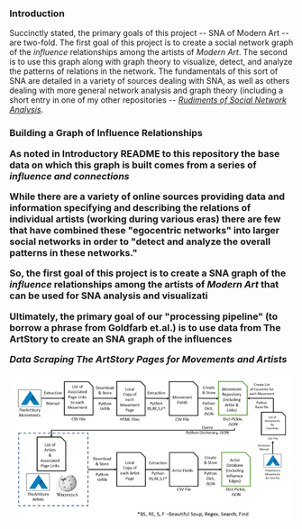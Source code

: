 <h3>Introduction</h3>

Succinctly stated, the primary goals of this project -- SNA of Modern Art -- are two-fold.  The first goal of this project is to create a social network graph of the *influence* relationships among the artists of *Modern Art*. The second is to use this graph along with graph theory to visualize, detect, and analyze the patterns of relations in the network.  The fundamentals of this sort of SNA are detailed in a variety of sources dealing with SNA, as well as others dealing with more general network analysis and graph theory (including a short entry in one of my other repositories -- <a href= 'https://github.com/daveking63/Rudiments-of-Social-Network-Analysis/blob/master/README.md'><i>Rudiments of Social Network Analysis</i></a>.

<h3>Building a Graph of Influence Relationships</3>

As noted in Introductory README to this repository the base data on which this graph is built comes from a series of *influence and connections* 

While there are a variety of online sources providing data and information specifying and describing the relations of individual artists (working during various eras) there are few that have combined these "egocentric networks" into larger social networks in order to "detect and analyze the overall patterns in these networks."



So, the first goal of this project is to create a SNA graph of the *influence* relationships among the artists of *Modern Art* that can be used for SNA analysis and visualizati


Ultimately, the primary goal of our "processing pipeline" (to borrow a phrase from Goldfarb et.al.) is to use data from The ArtStory to create an SNA graph of the influences

*Data Scraping The ArtStory Pages for Movements and Artists*

![alt text](artstory-data-scraping-resized.png "Data Scraping Process")
